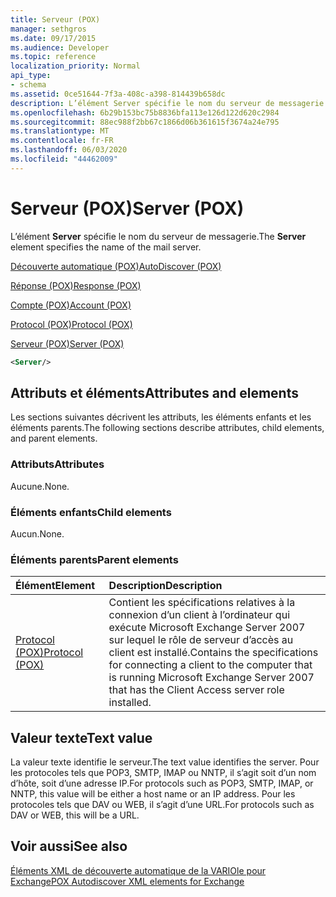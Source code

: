 ```yaml
---
title: Serveur (POX)
manager: sethgros
ms.date: 09/17/2015
ms.audience: Developer
ms.topic: reference
localization_priority: Normal
api_type:
- schema
ms.assetid: 0ce51644-7f3a-408c-a398-814439b658dc
description: L’élément Server spécifie le nom du serveur de messagerie.
ms.openlocfilehash: 6b29b153bc75b8836bfa113e126d122d620c2984
ms.sourcegitcommit: 88ec988f2bb67c1866d06b361615f3674a24e795
ms.translationtype: MT
ms.contentlocale: fr-FR
ms.lasthandoff: 06/03/2020
ms.locfileid: "44462009"
---
```

# <a name="server-pox"></a><span data-ttu-id="586be-103">Serveur (POX)</span><span class="sxs-lookup"><span data-stu-id="586be-103">Server (POX)</span></span>

<span data-ttu-id="586be-104">L’élément **Server** spécifie le nom du serveur de messagerie.</span><span class="sxs-lookup"><span data-stu-id="586be-104">The **Server** element specifies the name of the mail server.</span></span> 
  
[<span data-ttu-id="586be-105">Découverte automatique (POX)</span><span class="sxs-lookup"><span data-stu-id="586be-105">AutoDiscover (POX)</span></span>](autodiscover-pox.md)
  
[<span data-ttu-id="586be-106">Réponse (POX)</span><span class="sxs-lookup"><span data-stu-id="586be-106">Response (POX)</span></span>](response-pox.md)
  
[<span data-ttu-id="586be-107">Compte (POX)</span><span class="sxs-lookup"><span data-stu-id="586be-107">Account (POX)</span></span>](account-pox.md)
  
[<span data-ttu-id="586be-108">Protocol (POX)</span><span class="sxs-lookup"><span data-stu-id="586be-108">Protocol (POX)</span></span>](protocol-pox.md)
  
[<span data-ttu-id="586be-109">Serveur (POX)</span><span class="sxs-lookup"><span data-stu-id="586be-109">Server (POX)</span></span>](server-pox.md)
  
```xml
<Server/>
```

## <a name="attributes-and-elements"></a><span data-ttu-id="586be-110">Attributs et éléments</span><span class="sxs-lookup"><span data-stu-id="586be-110">Attributes and elements</span></span>

<span data-ttu-id="586be-111">Les sections suivantes décrivent les attributs, les éléments enfants et les éléments parents.</span><span class="sxs-lookup"><span data-stu-id="586be-111">The following sections describe attributes, child elements, and parent elements.</span></span>
  
### <a name="attributes"></a><span data-ttu-id="586be-112">Attributs</span><span class="sxs-lookup"><span data-stu-id="586be-112">Attributes</span></span>

<span data-ttu-id="586be-113">Aucune.</span><span class="sxs-lookup"><span data-stu-id="586be-113">None.</span></span>
  
### <a name="child-elements"></a><span data-ttu-id="586be-114">Éléments enfants</span><span class="sxs-lookup"><span data-stu-id="586be-114">Child elements</span></span>

<span data-ttu-id="586be-115">Aucun.</span><span class="sxs-lookup"><span data-stu-id="586be-115">None.</span></span>
  
### <a name="parent-elements"></a><span data-ttu-id="586be-116">Éléments parents</span><span class="sxs-lookup"><span data-stu-id="586be-116">Parent elements</span></span>

|<span data-ttu-id="586be-117">**Élément**</span><span class="sxs-lookup"><span data-stu-id="586be-117">**Element**</span></span>|<span data-ttu-id="586be-118">**Description**</span><span class="sxs-lookup"><span data-stu-id="586be-118">**Description**</span></span>|
|:-----|:-----|
|[<span data-ttu-id="586be-119">Protocol (POX)</span><span class="sxs-lookup"><span data-stu-id="586be-119">Protocol (POX)</span></span>](protocol-pox.md) <br/> |<span data-ttu-id="586be-120">Contient les spécifications relatives à la connexion d’un client à l’ordinateur qui exécute Microsoft Exchange Server 2007 sur lequel le rôle de serveur d’accès au client est installé.</span><span class="sxs-lookup"><span data-stu-id="586be-120">Contains the specifications for connecting a client to the computer that is running Microsoft Exchange Server 2007 that has the Client Access server role installed.</span></span>  <br/> |
   
## <a name="text-value"></a><span data-ttu-id="586be-121">Valeur texte</span><span class="sxs-lookup"><span data-stu-id="586be-121">Text value</span></span>

<span data-ttu-id="586be-122">La valeur texte identifie le serveur.</span><span class="sxs-lookup"><span data-stu-id="586be-122">The text value identifies the server.</span></span> <span data-ttu-id="586be-123">Pour les protocoles tels que POP3, SMTP, IMAP ou NNTP, il s’agit soit d’un nom d’hôte, soit d’une adresse IP.</span><span class="sxs-lookup"><span data-stu-id="586be-123">For protocols such as POP3, SMTP, IMAP, or NNTP, this value will be either a host name or an IP address.</span></span> <span data-ttu-id="586be-124">Pour les protocoles tels que DAV ou WEB, il s’agit d’une URL.</span><span class="sxs-lookup"><span data-stu-id="586be-124">For protocols such as DAV or WEB, this will be a URL.</span></span>
  
## <a name="see-also"></a><span data-ttu-id="586be-125">Voir aussi</span><span class="sxs-lookup"><span data-stu-id="586be-125">See also</span></span>



[<span data-ttu-id="586be-126">Éléments XML de découverte automatique de la VARIOle pour Exchange</span><span class="sxs-lookup"><span data-stu-id="586be-126">POX Autodiscover XML elements for Exchange</span></span>](pox-autodiscover-xml-elements-for-exchange.md)

